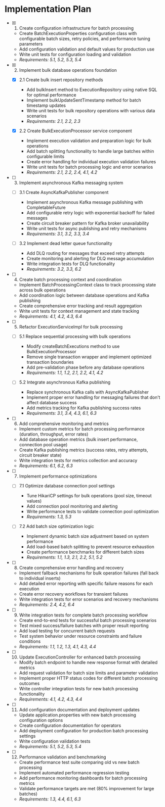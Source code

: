 # Implementation Plan

- [x] 1. Create configuration infrastructure for batch processing
  - Create BatchExecutionProperties configuration class with configurable batch sizes, retry policies, and performance tuning parameters
  - Add configuration validation and default values for production use
  - Write unit tests for configuration loading and validation
  - _Requirements: 5.1, 5.2, 5.3, 5.4_

- [x] 2. Implement bulk database operations foundation
  - [x] 2.1 Create bulk insert repository methods
    - Add bulkInsert method to ExecutionRepository using native SQL for optimal performance
    - Implement bulkUpdateSentTimestamp method for batch timestamp updates
    - Write unit tests for bulk repository operations with various data scenarios
    - _Requirements: 2.1, 2.2, 2.3_

  - [x] 2.2 Create BulkExecutionProcessor service component
    - Implement execution validation and preparation logic for bulk operations
    - Add batch splitting functionality to handle large batches within configurable limits
    - Create error handling for individual execution validation failures
    - Write unit tests for batch processing logic and error scenarios
    - _Requirements: 2.1, 2.2, 2.4, 4.1, 4.2_

- [ ] 3. Implement asynchronous Kafka messaging system
  - [ ] 3.1 Create AsyncKafkaPublisher component
    - Implement asynchronous Kafka message publishing with CompletableFuture
    - Add configurable retry logic with exponential backoff for failed messages
    - Create circuit breaker pattern for Kafka broker unavailability
    - Write unit tests for async publishing and retry mechanisms
    - _Requirements: 3.1, 3.2, 3.3, 3.4_

  - [ ] 3.2 Implement dead letter queue functionality
    - Add DLQ routing for messages that exceed retry attempts
    - Create monitoring and alerting for DLQ message accumulation
    - Write integration tests for DLQ functionality
    - _Requirements: 3.2, 3.3, 6.2_

- [ ] 4. Create batch processing context and coordination
  - Implement BatchProcessingContext class to track processing state across bulk operations
  - Add coordination logic between database operations and Kafka publishing
  - Create comprehensive error tracking and result aggregation
  - Write unit tests for context management and state tracking
  - _Requirements: 4.1, 4.2, 4.3, 6.4_

- [ ] 5. Refactor ExecutionServiceImpl for bulk processing
  - [ ] 5.1 Replace sequential processing with bulk operations
    - Modify createBatchExecutions method to use BulkExecutionProcessor
    - Remove single transaction wrapper and implement optimized transaction boundaries
    - Add pre-validation phase before any database operations
    - _Requirements: 1.1, 1.2, 2.1, 2.2, 4.1, 4.2_

  - [ ] 5.2 Integrate asynchronous Kafka publishing
    - Replace synchronous Kafka calls with AsyncKafkaPublisher
    - Implement proper error handling for messaging failures that don't affect database success
    - Add metrics tracking for Kafka publishing success rates
    - _Requirements: 3.1, 3.4, 4.3, 6.1, 6.3_

- [ ] 6. Add comprehensive monitoring and metrics
  - Implement custom metrics for batch processing performance (duration, throughput, error rates)
  - Add database operation metrics (bulk insert performance, connection pool usage)
  - Create Kafka publishing metrics (success rates, retry attempts, circuit breaker state)
  - Write integration tests for metrics collection and accuracy
  - _Requirements: 6.1, 6.2, 6.3_

- [ ] 7. Implement performance optimizations
  - [ ] 7.1 Optimize database connection pool settings
    - Tune HikariCP settings for bulk operations (pool size, timeout values)
    - Add connection pool monitoring and alerting
    - Write performance tests to validate connection pool optimization
    - _Requirements: 1.3, 5.3_

  - [ ] 7.2 Add batch size optimization logic
    - Implement dynamic batch size adjustment based on system performance
    - Add load-based batch splitting to prevent resource exhaustion
    - Create performance benchmarks for different batch sizes
    - _Requirements: 1.1, 1.3, 2.1, 2.2, 5.1, 5.2_

- [ ] 8. Create comprehensive error handling and recovery
  - Implement fallback mechanisms for bulk operation failures (fall back to individual inserts)
  - Add detailed error reporting with specific failure reasons for each execution
  - Create error recovery workflows for transient failures
  - Write integration tests for error scenarios and recovery mechanisms
  - _Requirements: 2.4, 4.2, 6.4_

- [ ] 9. Write integration tests for complete batch processing workflow
  - Create end-to-end tests for successful batch processing scenarios
  - Test mixed success/failure batches with proper result reporting
  - Add load testing for concurrent batch requests
  - Test system behavior under resource constraints and failure conditions
  - _Requirements: 1.1, 1.2, 1.3, 4.1, 4.3, 4.4_

- [ ] 10. Update ExecutionController for enhanced batch processing
  - Modify batch endpoint to handle new response format with detailed metrics
  - Add request validation for batch size limits and parameter validation
  - Implement proper HTTP status codes for different batch processing outcomes
  - Write controller integration tests for new batch processing functionality
  - _Requirements: 4.1, 4.2, 4.3, 4.4_

- [ ] 11. Add configuration documentation and deployment updates
  - Update application.properties with new batch processing configuration options
  - Create configuration documentation for operators
  - Add deployment configuration for production batch processing settings
  - Write configuration validation tests
  - _Requirements: 5.1, 5.2, 5.3, 5.4_

- [ ] 12. Performance validation and benchmarking
  - Create performance test suite comparing old vs new batch processing
  - Implement automated performance regression testing
  - Add performance monitoring dashboards for batch processing metrics
  - Validate performance targets are met (80% improvement for large batches)
  - _Requirements: 1.3, 4.4, 6.1, 6.3_